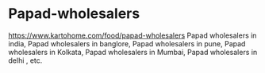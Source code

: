 # Papad-wholesalers
https://www.kartohome.com/food/papad-wholesalers Papad wholesalers  in india, Papad wholesalers  in banglore, Papad wholesalers in pune, Papad wholesalers in Kolkata, Papad wholesalers in Mumbai, Papad wholesalers in delhi , etc.
